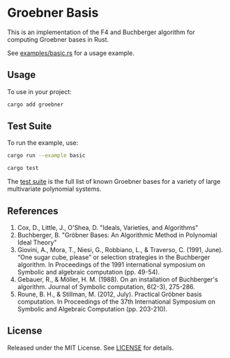 # Groebner Basis

This is an implementation of the F4 and Buchberger algorithm for computing Groebner bases in Rust.

See [examples/basic.rs](examples/basic.rs) for a usage example.

## Usage

To use in your project:

```bash
cargo add groebner
```

## Test Suite

To run the example, use:

```bash
cargo run --example basic
```

```bash
cargo test
```

The [test suite](SUITE.md) is the full list of known Groebner bases for a variety of large multivariate polynomial systems.

## References

1. Cox, D., Little, J., O'Shea, D. "Ideals, Varieties, and Algorithms"
1. Buchberger, B. "Gröbner Bases: An Algorithmic Method in Polynomial Ideal Theory"
1. Giovini, A., Mora, T., Niesi, G., Robbiano, L., & Traverso, C. (1991, June). “One sugar cube, please” or selection strategies in the Buchberger algorithm. In Proceedings of the 1991 international symposium on Symbolic and algebraic computation (pp. 49-54).
1. Gebauer, R., & Möller, H. M. (1988). On an installation of Buchberger's algorithm. Journal of Symbolic computation, 6(2-3), 275-286.
1. Roune, B. H., & Stillman, M. (2012, July). Practical Gröbner basis computation. In Proceedings of the 37th International Symposium on Symbolic and Algebraic Computation (pp. 203-210).

## License

Released under the MIT License. See [LICENSE](LICENSE) for details.
